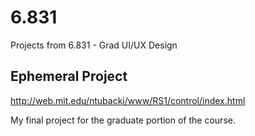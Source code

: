# 6.831
Projects from 6.831 - Grad UI/UX Design

## Ephemeral Project
http://web.mit.edu/ntubacki/www/RS1/control/index.html

My final project for the graduate portion of the course.
